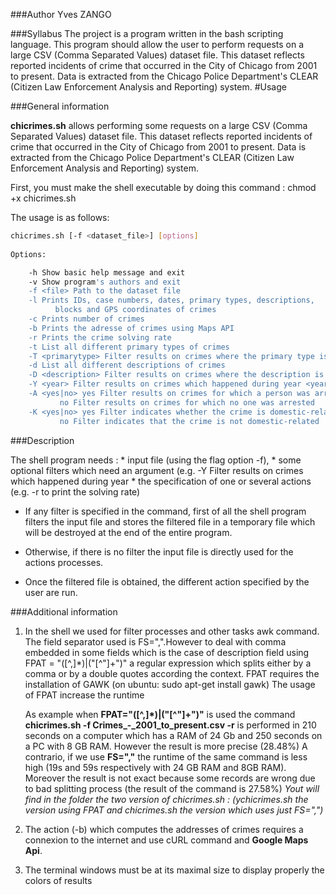 ###Author
Yves ZANGO

###Syllabus
The project is a program written in the bash scripting language. This program should allow the user
to perform requests on a large CSV (Comma Separated Values) dataset file. This dataset reflects
reported incidents of crime that occurred in the City of Chicago from 2001 to present. Data is
extracted from the Chicago Police Department's CLEAR (Citizen Law Enforcement Analysis and
Reporting) system.
#Usage

###General information

**chicrimes.sh** allows performing some requests on a large CSV (Comma Separated Values) dataset file. This dataset reflects 
reported incidents of crime that occurred in the City of Chicago from 2001 to present. Data is extracted from the Chicago 
Police Department's CLEAR (Citizen Law Enforcement Analysis and Reporting) system.


First, you must make the shell executable by doing this command :  chmod +x chicrimes.sh

The usage is as follows:

```sh
chicrimes.sh [-f <dataset_file>] [options]                                       
                                                                                          
Options:

	-h Show basic help message and exit                                               
	-v Show program's authors and exit                                                
	-f <file> Path to the dataset file                                                
	-l Prints IDs, case numbers, dates, primary types, descriptions,                  
          blocks and GPS coordinates of crimes                                            
	-c Prints number of crimes                                                        
	-b Prints the adresse of crimes using Maps API                                    
	-r Prints the crime solving rate                                                  
	-t List all different primary types of crimes                                     
	-T <primarytype> Filter results on crimes where the primary type is <primarytype> 
	-d List all different descriptions of crimes                                      
	-D <description> Filter results on crimes where the description is <description>  
	-Y <year> Filter results on crimes which happened during year <year>              
	-A <yes|no> yes Filter results on crimes for which a person was arrested          
           no Filter results on crimes for which no one was arrested                      
	-K <yes|no> yes Filter indicates whether the crime is domestic-related            
           no Filter indicates that the crime is not domestic-related
```

###Description

The shell program needs :
	* input file (using the flag option -f), 
	* some optional filters which need an argument (e.g. -Y <year> Filter results on crimes which happened during year <year>
	* the specification of one or several actions (e.g. -r to print the solving rate)

* If any filter is specified in the command, first of all the shell program filters the input file and stores the filtered file
  in a temporary file which will be destroyed at the end of the entire program.
* Otherwise, if there is no filter the input file is directly used for the actions processes.

* Once the filtered file is obtained, the different action specified by the user are run.


###Additional information

1. In the shell we used for filter processes and other tasks awk command. The field separator used is FS=",".However to deal 
   with comma embedded in some fields which is the case of description field using FPAT = "([^,]*)|(\"[^\"]+\")" a regular expression
   which splits either by a comma or by a double quotes according the context. FPAT requires the installation of GAWK (on ubuntu: sudo apt-get install gawk) 
   The usage of FPAT increase the runtime

   As example when **FPAT="([^,]*)|(\"[^\"]+\")"** is used the command **chicrimes.sh -f Crimes_-_2001_to_present.csv -r** is performed in 210 seconds on a computer 
   which has a RAM of 24 Gb and 250 seconds on a PC with 8 GB RAM. 
   However the result is more precise (28.48%)
   A contrario, if we use **FS=","** the runtime of the same command is less high (19s and 59s respectively with 24 GB RAM and 8GB RAM).
   Moreover the result is not exact because some records are wrong due to bad splitting process (the result of the command is 27.58%)
   *Yout will find in the folder the two version of chicrimes.sh : (ychicrimes.sh the version using FPAT and chicrimes.sh the version which uses just FS=",")*

2. The action (-b) which computes the addresses of crimes requires a connexion to the internet and use cURL command and **Google Maps Api**.

3. The terminal windows must be at its maximal size to display properly the colors of results
